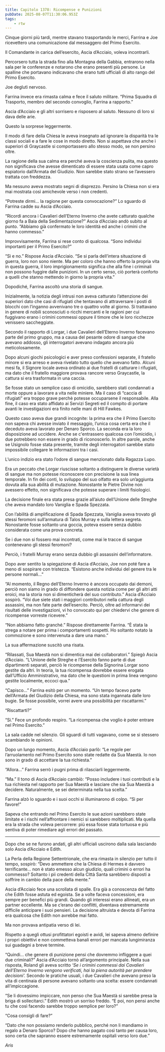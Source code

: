 ```yaml
---
title: Capitolo 1378: Ricompense e Punizioni
pubDate: 2025-08-07T11:30:06.953Z
tags:
    - rtw
---
```



Cinque giorni più tardi, mentre stavano trasportando le merci, Farrina e Joe ricevettero una comunicazione dal messaggero del Primo Esercito.


Il Comandante in carica dell’esercito, Ascia d’Acciaio, voleva incontrarli.


Percorsero tutta la strada fino alla Montagna della Gabbia, entrarono nella sala per le conferenze e notarono che erano presenti più persone. Le spalline che portavano indicavano che erano tutti ufficiali di alto rango del Primo Esercito.


Joe deglutì nervoso.


Farrina invece era rimasta calma e fece il saluto militare. “Prima Squadra di Trasporto, membro del secondo convoglio, Farrina a rapporto.”


Ascia d’Acciaio e gli altri sorrisero e risposero al saluto. Nessuno di loro si dava delle arie.


Questo la sorprese leggermente.


Il modo di fare della Chiesa le aveva insegnato ad ignorare la disparità tra le classi sociali e a fare le cose in modo diretto. Non si aspettava che anche i superiori di Graycastle si comportassero allo stesso modo, se non persino oltre.


La ragione della sua calma era perché aveva la coscienza pulita, ma questo non significava che avesse dimenticato di essere stata usata come capro espiatorio dall’Armata del Giudizio. Non sarebbe stato strano se l’avessero trattata con freddezza.


Ma nessuno aveva mostrato segni di disprezzo. Persino la Chiesa non si era mai mostrata così amichevole verso i non credenti.


“Potreste dirmi... la ragione per questa convocazione?” Lo sguardo di Farrina cadde su Ascia d’Acciaio.


“Ricordi ancora i Cavalieri dell’Eterno Inverno che avete catturato qualche giorno fa a Baia della Sedimentazione?” Ascia d’Acciaio andò subito al punto. “Abbiamo già confermato le loro identità ed anche i crimini che hanno commesso.”


Improvvisamente, Farrina si rese conto di qualcosa. “Sono individui importanti per il Primo Esercito?”


“Sì e no.” Rispose Ascia d’Acciaio. “Se si parla dell’intera situazione di guerra, loro non sono niente. Ma per coloro che hanno offerto la propria vita in questa guerra, il loro imprigionamento significa che alla fine i criminali non possono fuggire dalle punizioni. In un certo senso, ciò porterà conforto a quelli che stanno mettendo in giorno la propria vita.”


Dopodiché, Farrina ascoltò una storia di sangue.


Inizialmente, la notizia degli intrusi non aveva catturato l’attenzione dei superiori dato che casi di rifugiati che tentavano di attraversare i posti di blocchi con l’inganno avvenivano tre o quattro volte al giorno. Si trattavano in genere di nobili sconosciuti o ricchi mercanti e le ragioni per cui fuggivano erano i crimini commessi oppure il timore che le loro ricchezze venissero saccheggiate.


Secondo il rapporto di Lorgar, i due Cavalieri dell’Eterno Inverno facevano parte del primo gruppo, ma a causa del pesante odore di sangue che avevano addosso, gli interrogatori avevano indagato ancora più meticolosamente.


Dopo alcuni giochi psicologici e aver preso confessioni separate, il fratello minore si era arreso e aveva rivelato tutto quello che avevano fatto. Alcuni mesi fa, il Signore locale aveva ordinato ai due fratelli di catturare i rifugiati, ma dato che il fratello maggiore provava rancore verso Graycastle, la cattura si era trasformata in una caccia.


Se fosse stato un semplice caso di omicidio, sarebbero stati condannati a morte oppure a lavorare a vita nelle miniere. Ma il caso di “caccia di rifugiati” era troppo grave perchè potesse occuparsene il responsabile. Alla fine, il caso era stato affidato ai Servizi Segreti ed il compito di portare avanti le investigazioni era finito nelle mani di Hill Fawkes.


Questo caso aveva due grandi incognite: la prima era che il Primo Esercito non sapeva chi avesse inviato il messaggio, l’unica cosa certa era che il deceduto aveva lavorato per Denaro Sporco. La seconda era la loro disposizione ad uccidere. Anche se c'entrassero qualcosa con l’omicidio, i due potrebbero non essere in grado di riconoscerlo. In altre parole, anche se Usignolo fosse stata presente, tramite degli interrogatori sarebbe stato impossibile collegare le informazioni tra i casi.


L’unico indizio era stato l’odore di sangue menzionato dalla Ragazza Lupo.


Era un peccato che Lorgar riuscisse soltanto a distinguere le diverse varietà di sangue ma non potesse riconoscere con precisione la sua linea temporale. In fin dei conti, lo sviluppo del suo olfatto era solo un’aggiunta dovuta alla sua abilità di mutazione. Nonostante le Pietre Divine non avessero effetto, non significava che potesse superare i limiti fisiologici.


La decisione finale era stata presa grazie all’aiuto dell’Unione delle Streghe che aveva mandato loro Vaniglia e Spada Spezzata.


Con l’abilità di amplificazione di Spada Spezzata, Vaniglia aveva trovato gli stessi feromoni sull’armatura di Talos Murray e sulla lettera segreta. Nonostante fosse soltanto una goccia, poteva essere senza dubbio considerata come una prova concreta.


Se i due non si fossero mai incontrati, come mai le tracce di sangue contenevano gli stessi feromoni?


Perciò, i fratelli Murray erano senza dubbio gli assassini dell’informatore.


Dopo aver sentito la spiegazione di Ascia d’Acciaio, Joe non poté fare a meno di sospirare con tristezza. “Esistono anche individui del genere tra le persone normali...”


“Al momento, il Regno dell’Eterno Inverno è ancora occupato dai demoni, perciò non siamo in grado di diffondere questa notizia come per gli altri atti eroici, ma la storia non si dimenticherà del suo contributo.” Ascia d’Acciaio sospirò. “Voi due siete stati i maggiori contributori nella cattura degli assassini, ma non fate parte dell’esercito. Perciò, oltre ad informarvi dei risultati delle investigazioni, vi ho convocato qui per chiedervi che genere di ricompense vorreste ricevere.”


“Non abbiamo fatto granché.” Rispose direttamente Farrina. “È stata la strega a notare per prima i comportamenti sospetti. Ho soltanto notato la commozione e sono intervenuta a dare una mano.”


La sua affermazione suscitò una risata.


“Rilassati, Sua Maestà non si dimentica mai dei collaboratori.” Spiegò Ascia d’Acciaio. “L’Unione delle Streghe e l’Esercito fanno parte di due dipartimenti separati, perciò le ricompense della Signorina Lorgar sono gestite da altri. In teoria, la tua ricompensa dovrebbe essere erogata dall’Ufficio Amministrativo, ma dato che le questioni in prima linea vengono gestite localmente, eccoci qua.”


“Capisco...” Farrina esitò per un momento. “Un tempo facevo parte dell’Armata del Giudizio della Chiesa, ma sono stata ingannata dalle loro bugie. Se fosse possibile, vorrei avere una possibilità per riscattarmi.”


“Riscattarti?”


“Si.” Fece un profondo respiro. “La ricompensa che voglio è poter entrare nel Primo Esercito.”


La sala cadde nel silenzio. Gli sguardi di tutti vagavano, come se si stessero scambiando le opinioni.


Dopo un lungo momento, Ascia d’Acciaio parlò: “Le regole per l’arruolamento nel Primo Esercito sono state redatte da Sua Maestà. Io non sono in grado di accettare la tua richiesta.”


“Allora...” Farrina serrò i pugni prima di rilasciarli leggermente.


“Ma.” Il tono di Ascia d’Acciaio cambiò: “Posso includere i tuoi contributi e la tua richiesta nel rapporto per Sua Maestà e lasciare che sia Sua Maestà a decidere. Naturalmente, se sei determinata nella tua scelta.”


Farrina alzò lo sguardo e i suoi occhi si illuminarono di colpo. “Sì per favore!”


Sapeva che entrando nel Primo Esercito le sue azioni sarebbero state limitate e i rischi nell’affrontare i nemici si sarebbero moltiplicati. Ma quella era la strada che voleva percorrere: più essa fosse stata tortuosa e più sentiva di poter rimediare agli errori del passato.


***






Dopo che se ne furono andati, gli altri ufficiali uscirono dalla sala lasciando solo Ascia d’Acciaio e Edith.


La Perla della Regione Settentrionale, che era rimasta in silenzio per tutto il tempo, sospirò: “Devo ammettere che la Chiesa di Hermes è davvero terrificante… non è stato emesso alcun giudizio, quali crimini o errori ha commesso? Soltanto i pii credenti della Città Santa sarebbero disposti a soffrire in cambio della pace della mente.”


Ascia d’Acciaio fece una scrollata di spalle. Era già a conoscenza del fatto che Edith fosse astuta ed egoista. Se a volte faceva concessioni, era sempre per benefici più grandi. Quando gli interessi erano allineati, era un partner eccellente. Ma se c’erano dei conflitti, diventava estremamente difficile anticipare i suoi pensieri. La decisione altruista e devota di Farrina era qualcosa che Edith non avrebbe mai fatto.


Ma non provava antipatia verso di lei.


Rispetto a quegli ottusi profittatori egoisti e avidi, lei sapeva almeno definire i propri obiettivi e non commetteva banali errori per mancata lungimiranza sui guadagni a breve termine.


“Quindi… che genere di punizione pensi che dovremmo infliggere a quei due criminali?” Ascia d’Acciaio tornò all’argomento principale. Nella sua risposta, Roland gli aveva scritto <em>‘Se i crimini commessi dai Cavalieri dell’Eterno Inverno vengono verificati, hai la piena autorità per prendere decisioni’.</em> Secondo le pratiche usuali, i due Cavalieri che avevano preso la vita di centinaia di persone avevano soltanto una scelta: essere condannati all’impiccagione.


“Se li dovessimo impiccare, non penso che Sua Maestà si sarebbe presa la briga di sollecitarci.” Edith mostrò un sorriso freddo. “E poi, non pensi anche tu che così facendo sarebbe troppo semplice per loro?”


“Cosa consigli di fare?”


“Dato che non possiamo renderlo pubblico, perché non li mandiamo in regalo a Denaro Sporco? Dopo che hanno pagato così tanto per causa loro, sono certa che sapranno essere estremamente ospitali verso loro due.”






<em>Aris</em>
                                


                                



